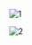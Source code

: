 
![1](https://github.com/samsorrahman/React-Awesome-Projects/assets/112087807/9db947fa-4907-4aad-a02b-2e1d71b1c2be)





![2](https://github.com/samsorrahman/React-Awesome-Projects/assets/112087807/bd42934e-790f-43ec-bd0e-100c8abbca1b)
